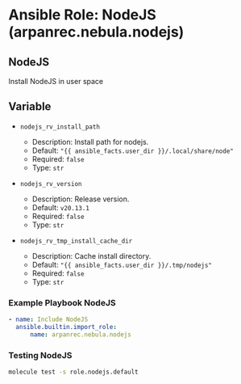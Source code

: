 # Ansible Role: NodeJS (arpanrec.nebula.nodejs)

## NodeJS

Install NodeJS in user space

## Variable

- `nodejs_rv_install_path`

  - Description: Install path for nodejs.
  - Default: `"{{ ansible_facts.user_dir }}/.local/share/node"`
  - Required: `false`
  - Type: `str`

- `nodejs_rv_version`

  - Description: Release version.
  - Default: `v20.13.1`
  - Required: `false`
  - Type: `str`

- `nodejs_rv_tmp_install_cache_dir`

  - Description: Cache install directory.
  - Default: `"{{ ansible_facts.user_dir }}/.tmp/nodejs"`
  - Required: `false`
  - Type: `str`

### Example Playbook NodeJS

```yaml
- name: Include NodeJS
  ansible.builtin.import_role:
      name: arpanrec.nebula.nodejs
```

### Testing NodeJS

```bash
molecule test -s role.nodejs.default
```
